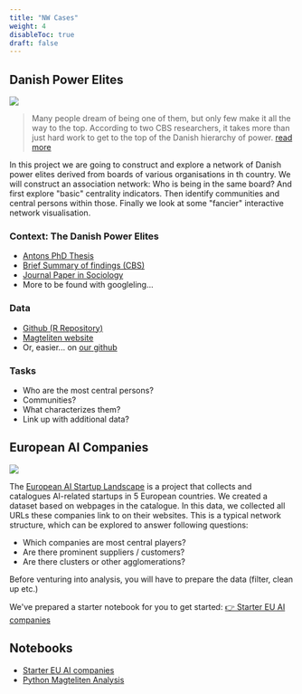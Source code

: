```yaml
---
title: "NW Cases"
weight: 4
disableToc: true
draft: false
---
```


## Danish Power Elites

![](https://source.unsplash.com/GWe0dlVD9e0)

> Many people dream of being one of them, but only few make it all the way to the top. According to two CBS researchers, it takes more than just hard work to get to the top of the Danish hierarchy of power. [read more](https://www.cbs.dk/en/alumni/news/a-look-the-danish-power-elite)

In this project we are going to construct and explore a network of Danish power elites derived from boards of various organisations in th country.
We will construct an association network: Who is being in the same board? And first explore "basic" centrality indicators. Then identify communities and central persons within those. Finally we look at some "fancier" interactive network visualisation.


### Context: The Danish Power Elites

* [Antons PhD Thesis](https://magtelite.dk/wp-content/uploads/2015/09/Anton-Grau-Larsen-PhD-Elites-in-Denmark.pdf)
* [Brief Summary of findings (CBS)](https://www.cbs.dk/en/alumni/news/a-look-the-danish-power-elite)
* [Journal Paper in Sociology](https://journals.sagepub.com/doi/abs/10.1177/0038038512454349)
* More to be found with googleling...

### Data

* [Github (R Repository)](https://github.com/antongrau/eliter)
* [Magteliten website](https://magtelite.dk/data/)
* Or, easier... on [our github](https://github.com/SDS-AAU/SDS-master/raw/master/00_data/networks/elite_den17.csv)

### Tasks

* Who are the most central persons?
* Communities?
* What characterizes them?
* Link up with additional data?


## European AI Companies

![](https://source.unsplash.com/9SoCnyQmkzI) 

The [European AI Startup Landscape](https://www.ai-startups-europe.eu/) is a project that collects and catalogues AI-related startups in 5 European countries. We created a dataset based on webpages in the catalogue. In this data, we collected all URLs these companies link to on their websites.
This is a typical network structure, which can be explored to answer following questions:

- Which companies are most central players?
- Are there prominent suppliers / customers?
- Are there clusters or other agglomerations?

Before venturing into analysis, you will have to prepare the data (filter, clean up etc.)

We've prepared a starter notebook for you to get started: [👉 Starter EU AI companies](https://colab.research.google.com/github/aaubs/ds-master/blob/master/notebooks/M2_mapping_european_ai.ipynb)


## Notebooks

* [Starter EU AI companies](https://colab.research.google.com/github/SDS-AAU/DSBA-2022/blob/master/notebooks/M2_mapping_european_ai.ipynb)
* [Python Magteliten Analysis](https://colab.research.google.com/github/aaubs/ds-master/blob/main/notebooks/M2_power_elites.ipynb)

<!--
* [Python Magteliten Analysis](https://sds-aau.github.io/DSBA-2021/notebooks/M2_workshop_networks_R.nb.html)
-->